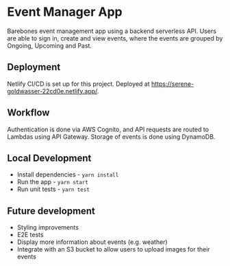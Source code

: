 # Event Manager App

Barebones event management app using a backend serverless API. Users are able to sign in, create and view events, where the events are grouped by Ongoing, Upcoming and Past.

## Deployment
Netlify CI/CD is set up for this project. Deployed at https://serene-goldwasser-22cd0e.netlify.app/.

## Workflow
Authentication is done via AWS Cognito, and API requests are routed to Lambdas using API Gateway. Storage of events is done using DynamoDB.

## Local Development
* Install dependencies - `yarn install`
* Run the app - `yarn start`
* Run unit tests - `yarn test`

## Future development
* Styling improvements
* E2E tests
* Display more information about events (e.g. weather)
* Integrate with an S3 bucket to allow users to upload images for their events
